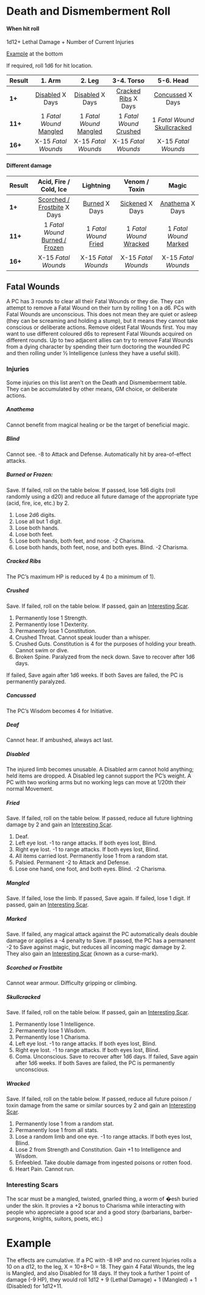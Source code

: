 # Death and Dismemberment Roll

#### When hit roll
1d12+ Lethal Damage + Number of Current Injuries

[Example](#example) at the bottom

If required, roll 1d6 for hit location.

| Result | 1. Arm | 2. Leg | 3-4. Torso | 5-6. Head |
|-|:-:|:-:|:-:|:-:|
| **1+** | [Disabled](#disabled) X Days | [Disabled](#disabled) X Days | [Cracked Ribs](#cracked-ribs) X Days | [Concussed](#concussed) X Days |
| **11+** | 1 *Fatal Wound* [Mangled](#mangled) | 1 *Fatal Wound* [Mangled](#mangled) | 1 *Fatal Wound* [Crushed](#crushed) | 1 *Fatal Wound* [Skullcracked](#skullcracked) |
| **16+** | X-15 *Fatal Wounds* | X-15 *Fatal Wounds* | X-15 *Fatal Wounds* | X-15 *Fatal Wounds* |

#### Different damage

| Result | Acid, Fire / Cold, Ice | Lightning | Venom / Toxin | Magic |
|--------|:-:|:-:|:-:|:-:|
| **1+** | [Scorched / Frostbite](#scorched-or-frostbite) X Days | [Burned](#burned) X Days | [Sickened](#sickened) X Days | [Anathema](#anathema) X Days |
| **11+** | 1 *Fatal Wound* [Burned / Frozen](#burned-or-frozen) | 1 *Fatal Wound* [Fried](#fried) | 1 *Fatal Wound* [Wracked](#wracked) | 1 *Fatal Wound* [Marked](#marked) |
| **16+** | X-15 *Fatal Wounds* | X-15 *Fatal Wounds* | X-15 *Fatal Wounds* | X-15 *Fatal Wounds* |

## Fatal Wounds
A PC has 3 rounds to clear all their Fatal Wounds or they die. They can attempt
to remove a Fatal Wound on their turn by rolling 1 on a d6. PCs with Fatal
Wounds are unconscious. This does not mean they are quiet or asleep (they can
be screaming and holding a stump), but it means they cannot take conscious or
deliberate actions. Remove oldest Fatal Wounds first. You may want to use
different coloured d6s to represent Fatal Wounds acquired on different rounds.
Up to two adjacent allies can try to remove Fatal Wounds from a dying character
by spending their turn doctoring the wounded PC and then rolling under ½
Intelligence (unless they have a useful skill).

### Injuries
Some injuries on this list aren’t on the Death and Dismemberment table. They
can be accumulated by other means, GM choice, or deliberate actions.

##### Anathema
Cannot benefit from magical healing or be the target of beneficial
magic.

##### Blind
Cannot see. -8 to Attack and Defense. Automatically hit by
area-of-effect
attacks.

##### Burned or Frozen: 
Save. If failed, roll on the table below. If passed, lose 1d6
digits (roll randomly using a d20) and reduce all future damage of the
appropriate
type (acid, fire, ice, etc.) by 2.
1. Lose 2d6 digits.
2. Lose all but 1 digit.
3. Lose both hands.
4. Lose both feet.
5. Lose both hands, both feet, and nose. -2 Charisma.
6. Lose both hands, both feet, nose, and both eyes. Blind. -2 Charisma.

##### Cracked Ribs
The PC’s maximum HP is reduced by 4 (to a minimum of 1).

##### Crushed
Save. If failed, roll on the table below. If passed, gain an [Interesting Scar](#interesting-scars).
1. Permanently lose 1 Strength.
2. Permanently lose 1 Dexterity.
3. Permanently lose 1 Constitution.
4. Crushed Throat. Cannot speak louder than a whisper.
5. Crushed Guts. Constitution is 4 for the purposes of holding your breath.  Cannot swim or dive.
6. Broken Spine. Paralyzed from the neck down. Save to recover after 1d6 days.

If failed, Save again after 1d6 weeks. If both Saves are failed, the PC is
permanently paralyzed.


##### Concussed
The PC’s Wisdom becomes 4 for Initiative.
##### Deaf
Cannot hear. If ambushed, always act last.
##### Disabled
The injured limb becomes unusable. A Disabled arm cannot hold
anything; held items are dropped. A Disabled leg cannot support the PC’s
weight.
A PC with two working arms but no working legs can move at 1/20th their normal
Movement.

##### Fried
 Save. If failed, roll on the table below. If passed, reduce all future
lightning
damage by 2 and gain an [Interesting Scar](#interesting-scars).
1. Deaf.
2. Left eye lost. -1 to range attacks. If both eyes lost, Blind.
3. Right eye lost. -1 to range attacks. If both eyes lost, Blind.
4. All items carried lost. Permanently lose 1 from a random stat.
5. Palsied. Permanent -2 to Attack and Defense.
6. Lose one hand, one foot, and both eyes. Blind. -2 Charisma.

##### Mangled
Save. If failed, lose the limb. If passed, Save again. If failed, lose
1
digit. If passed, gain an [Interesting Scar](#interesting-scars).
##### Marked
Save. If failed, any magical attack against the PC automatically deals
double damage or applies a -4 penalty to Save. If passed, the PC has a
permanent -2 to Save against magic, but reduces all incoming magic damage by 2. 
They also gain an [Interesting Scar](#interesting-scars) (known as a curse-mark).

##### Scorched or Frostbite
Cannot wear armour. Difficulty gripping or climbing.

##### Skullcracked
Save. If failed, roll on the table below. If passed, gain an
[Interesting Scar](#interesting-scars).
1. Permanently lose 1 Intelligence.
2. Permanently lose 1 Wisdom.
3. Permanently lose 1 Charisma.
4. Left eye lost. -1 to range attacks. If both eyes lost, Blind.
5. Right eye lost. -1 to range attacks. If both eyes lost, Blind.
6. Coma. Unconscious. Save to recover after 1d6 days. If failed, Save again
   after
   1d6 weeks. If both Saves are failed, the PC is permanently unconscious.

##### Wracked
Save. If failed, roll on the table below. If passed, reduce all
future
poison / toxin damage from the same or similar sources by 2 and gain an
[Interesting Scar](#interesting-scars).
1. Permanently lose 1 from a random stat.
2. Permanently lose 1 from all stats.
3. Lose a random limb and one eye. -1 to range attacks. If both eyes lost,
Blind.
4. Lose 2 from Strength and Constitution. Gain +1 to Intelligence and
Wisdom.
5. Enfeebled. Take double damage from ingested poisons or rotten food.
6. Heart Pain. Cannot run.


### Interesting Scars
The scar must be a mangled, twisted, gnarled thing, a worm of �esh
buried
under the skin. It provies a +2 bonus to Charisma while interacting
with people
who appreciate a good scar and a good story (barbarians,
barber-surgeons,
knights, suitors, poets, etc.)

# Example 
The effects are cumulative. If a PC with -8 HP and no current
Injuries rolls a 10 on a d12, to the leg, X = 10+8+0 = 18. They
gain 4 Fatal Wounds, the leg is Mangled, and also Disabled for
18 days.
If they took a further 1 point of damage (-9 HP), they would roll
1d12 + 9 (Lethal Damage) + 1 (Mangled) + 1 (Disabled) for
1d12+11.
